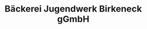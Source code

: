 ---
title: "Bäckerei Jugendwerk Birkeneck gGmbH"
url: /hallbergmoos/baeckerei-jugendwerk-birkeneck-ggmbh/
shop: Bäckerei
---
